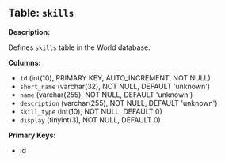 ## Table: `skills`

**Description:**

Defines `skills` table in the World database.

**Columns:**
- `id` (int(10), PRIMARY KEY, AUTO_INCREMENT, NOT NULL)
- `short_name` (varchar(32), NOT NULL, DEFAULT 'unknown')
- `name` (varchar(255), NOT NULL, DEFAULT 'unknown')
- `description` (varchar(255), NOT NULL, DEFAULT 'unknown')
- `skill_type` (int(10), NOT NULL, DEFAULT 0)
- `display` (tinyint(3), NOT NULL, DEFAULT 0)

**Primary Keys:**
- id
